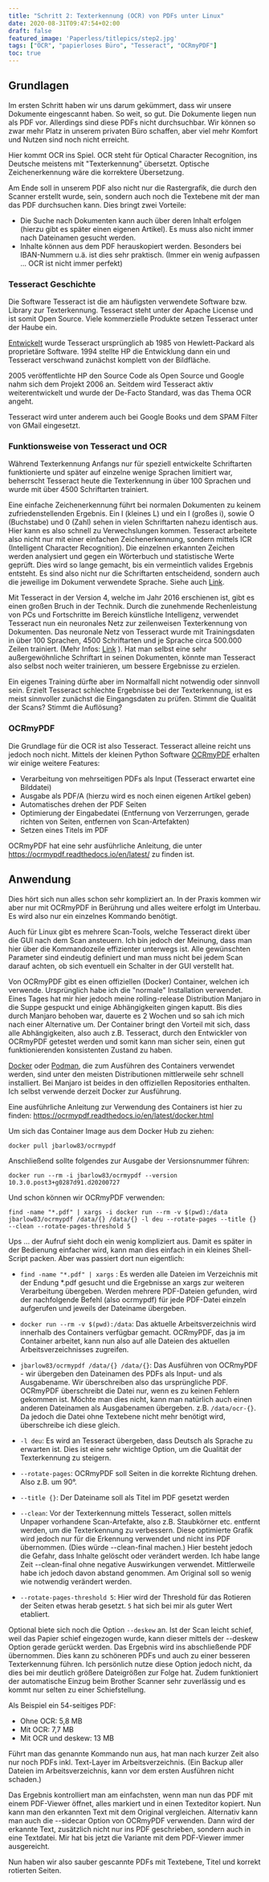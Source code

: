 ```yaml
---
title: "Schritt 2: Texterkennung (OCR) von PDFs unter Linux"
date: 2020-08-31T09:47:54+02:00
draft: false
featured_image: 'Paperless/titlepics/step2.jpg'
tags: ["OCR", "papierloses Büro", "Tesseract", "OCRmyPDF"]
toc: true
---
```


## Grundlagen

Im ersten Schritt haben wir uns darum gekümmert, dass wir unsere Dokumente eingescannt haben.
So weit, so gut. Die Dokumente liegen nun als PDF vor. Allerdings sind diese PDFs nicht durchsuchbar.
Wir können so zwar mehr Platz in unserem privaten Büro schaffen, aber viel mehr Komfort und Nutzen
sind noch nicht erreicht.

Hier kommt OCR ins Spiel. OCR steht für Optical Character Recognition, ins Deutsche meistens mit "Texterkennung"
übersetzt. Optische Zeichenerkennung wäre die korrektere Übersetzung. 

Am Ende soll in unserem PDF also nicht nur die Rastergrafik, die durch den Scanner erstellt wurde, sein, sondern
auch noch die Textebene mit der man das PDF durchsuchen kann. Dies bringt zwei Vorteile:

* Die Suche nach Dokumenten kann auch über deren Inhalt erfolgen (hierzu gibt es später einen eigenen Artikel).
Es muss also nicht immer nach Dateinamen gesucht werden.
* Inhalte können aus dem PDF herauskopiert werden. Besonders bei IBAN-Nummern u.ä. ist dies sehr praktisch. 
(Immer ein wenig aufpassen ... OCR ist nicht immer perfekt)

### Tesseract Geschichte

Die Software Tesseract ist die am häufigsten verwendete Software bzw. Library zur Texterkennung. Tesseract
steht unter der Apache License und ist somit Open Source. Viele kommerzielle Produkte setzen Tesseract unter
der Haube ein.

[Entwickelt](https://github.com/tesseract-ocr/docs/blob/master/das_tutorial2016/1Intro-history.pdf) 
wurde Tesseract ursprünglich ab 1985 von Hewlett-Packard als proprietäre Software.
1994 stellte HP die Entwicklung dann ein und Tesseract verschwand zunächst komplett von der Bildfläche.

2005 veröffentlichte HP den Source Code als Open Source und Google nahm sich dem Projekt 2006 an.
Seitdem wird Tesseract aktiv weiterentwickelt und wurde der De-Facto Standard, was das Thema OCR angeht.

Tesseract wird unter anderem auch bei Google Books und dem SPAM Filter von GMail eingesetzt.

### Funktionsweise von Tesseract und OCR

Während Texterkennung Anfangs nur für speziell entwickelte Schriftarten funktionierte und später
auf einzelne wenige Sprachen limitiert war, beherrscht Tesseract heute die Texterkennung in über 100
Sprachen und wurde mit über 4500 Schriftarten trainiert.

Eine einfache Zeichenerkennung führt bei normalen Dokumenten zu keinem zufriedenstellenden Ergebnis.
Ein l (kleines L) und ein I (großes i), sowie O (Buchstabe) und 0 (Zahl) sehen in vielen Schriftarten nahezu identisch
aus. Hier kann es also schnell zu Verwechslungen kommen. Tesseract arbeitete also nicht nur mit einer
einfachen Zeichenerkennung, sondern mittels ICR (Intelligent Character Recognition). Die einzelnen
erkannten Zeichen werden analysiert und gegen ein Wörterbuch und statistische Werte geprüft. Dies wird
so lange gemacht, bis ein vermeintlich valides Ergebnis entsteht. Es sind also nicht nur die
Schriftarten entscheidend, sondern auch die jeweilige im Dokument verwendete Sprache. Siehe auch
[Link](https://github.com/tesseract-ocr/docs/blob/master/das_tutorial2016/2ArchitectureAndDataStructures.pdf).

Mit Tesseract in der Version 4, welche im Jahr 2016 erschienen ist, gibt es einen großen Bruch in der Technik.
Durch die zunehmende Rechenleistung von PCs und Fortschritte im Bereich künstliche Intelligenz, verwendet
Tesseract nun ein neuronales Netz zur zeilenweisen Texterkennung von Dokumenten. Das neuronale Netz von 
Tesseract wurde mit Trainingsdaten in über 100 Sprachen, 4500 Schriftarten und je Sprache
circa 500.000 Zeilen trainiert. (Mehr Infos: 
[Link](https://github.com/tesseract-ocr/docs/blob/master/das_tutorial2016/7Building%20a%20Multi-Lingual%20OCR%20Engine.pdf)
). Hat man selbst eine sehr außergewöhnliche Schriftart in seinen
Dokumenten, könnte man Tesseract also selbst noch weiter trainieren, um bessere Ergebnisse zu erzielen.

Ein eigenes Training dürfte aber im Normalfall nicht notwendig oder sinnvoll sein. Erzielt Tesseract
schlechte Ergebnisse bei der Texterkennung, ist es meist sinnvoller zunächst die Eingangsdaten zu prüfen.
Stimmt die Qualität der Scans? Stimmt die Auflösung?

### OCRmyPDF

Die Grundlage für die OCR ist also Tesseract. Tesseract alleine reicht uns jedoch noch nicht.
Mittels der kleinen Python Software [OCRmyPDF](https://github.com/jbarlow83/OCRmyPDF) erhalten wir einige weitere Features:

* Verarbeitung von mehrseitigen PDFs als Input (Tesseract erwartet eine Bilddatei)
* Ausgabe als PDF/A (hierzu wird es noch einen eigenen Artikel geben)
* Automatisches drehen der PDF Seiten
* Optimierung der Eingabedatei (Entfernung von Verzerrungen, gerade richten von Seiten, entfernen von 
Scan-Artefakten)
* Setzen eines Titels im PDF 

OCRmyPDF hat eine sehr ausführliche Anleitung, die unter <https://ocrmypdf.readthedocs.io/en/latest/>
zu finden ist.

## Anwendung

Dies hört sich nun alles schon sehr kompliziert an. In der Praxis kommen wir aber nur mit OCRmyPDF in
Berührung und alles weitere erfolgt im Unterbau. Es wird also nur ein einzelnes Kommando
benötigt.

Auch für Linux gibt es mehrere Scan-Tools, welche Tesseract direkt über die GUI nach dem Scan ansteuern.
Ich bin jedoch der Meinung, dass man hier über die Kommandozeile effizienter unterwegs ist. Alle gewünschten
Parameter sind eindeutig definiert und man muss nicht bei jedem Scan darauf achten, ob sich eventuell ein
Schalter in der GUI verstellt hat.

Von OCRmyPDF gibt es einen offiziellen (Docker) Container, welchen ich verwende. Ursprünglich habe ich die
"normale" Installation verwendet. Eines Tages hat mir hier jedoch meine rolling-release Distribution 
Manjaro in die Suppe gespuckt und  einige Abhängigkeiten gingen kaputt. Bis dies durch 
Manjaro behoben war, dauerte es 2 Wochen und so sah
ich mich nach einer Alternative um. Der Container bringt den Vorteil mit sich, dass alle Abhängigkeiten,
also auch z.B. Tesseract, durch den Entwickler von OCRmyPDF getestet werden und somit kann man sicher sein,
einen gut funktionierenden konsistenten Zustand zu haben.

[Docker](https://www.docker.com/) oder [Podman](https://podman.io/), die zum Ausführen des Containers 
verwendet werden, sind unter den meisten 
Distributionen mittlerweile sehr schnell installiert. Bei Manjaro ist beides in den offiziellen
Repositories enthalten. Ich selbst verwende derzeit Docker zur Ausführung.

Eine ausführliche Anleitung zur Verwendung des Containers ist hier zu finden: 
<https://ocrmypdf.readthedocs.io/en/latest/docker.html>

Um sich das Container Image aus dem Docker Hub zu ziehen:

    docker pull jbarlow83/ocrmypdf
    
Anschließend sollte folgendes zur Ausgabe der Versionsnummer führen:

    docker run --rm -i jbarlow83/ocrmypdf --version
    10.3.0.post3+g0287d91.d20200727
    
Und schon können wir OCRmyPDF verwenden:

    find -name "*.pdf" | xargs -i docker run --rm -v $(pwd):/data jbarlow83/ocrmypdf /data/{} /data/{} -l deu --rotate-pages --title {} --clean --rotate-pages-threshold 5


Ups ... der Aufruf sieht doch ein wenig kompliziert aus. Damit es später in der Bedienung einfacher wird,
kann man dies einfach in ein kleines Shell-Script packen. Aber was passiert dort nun eigentlich:

* `find -name "*.pdf" | xargs` : Es werden alle Dateien im Verzeichnis mit der Endung *.pdf gesucht
und die Ergebnisse an xargs zur weiteren Verarbeitung übergeben. Werden mehrere PDF-Dateien gefunden,
wird der nachfolgende Befehl (also ocrmypdf) für jede PDF-Datei einzeln aufgerufen und jeweils der
Dateiname übergeben.

* `docker run --rm -v $(pwd):/data`: Das aktuelle Arbeitsverzeichnis wird innerhalb des Containers
verfügbar gemacht. OCRmyPDF, das ja im Container arbeitet, kann nun also auf alle Dateien des 
aktuellen Arbeitsverzeichnisses zugreifen.

* `jbarlow83/ocrmypdf /data/{} /data/{}`: Das Ausführen von OCRmyPDF - wir übergeben den Dateinamen
des PDFs als Input- und als Ausgabename. Wir überschreiben also das ursprüngliche PDF. OCRmyPDF
überschreibt die Datei nur, wenn es zu keinen Fehlern gekommen ist. Möchte man dies nicht, kann man
natürlich auch einen anderen Dateinamen als Ausgabenamen übergeben. z.B. `/data/ocr-{}`. Da jedoch
die Datei ohne Textebene nicht mehr benötigt wird, überschreibe ich diese gleich.

* `-l deu`: Es wird an Tesseract übergeben, dass Deutsch als Sprache zu erwarten ist.
Dies ist eine sehr wichtige Option, um die Qualität der Texterkennung zu steigern. 

* `--rotate-pages`: OCRmyPDF soll Seiten in die korrekte Richtung drehen. Also z.B. um 90°.

* `--title {}`: Der Dateiname soll als Titel im PDF gesetzt werden

* `--clean`: Vor der Texterkennung mittels Tesseract, sollen mittels Unpaper vorhandene Scan-Artefakte,
also z.B. Staubkörner etc. entfernt werden, um die Texterkennung zu verbessern. Diese optimierte
Grafik wird jedoch nur für die Erkennung verwendet und nicht ins PDF übernommen. (Dies würde --clean-final machen.)
Hier besteht jedoch die Gefahr, dass Inhalte gelöscht oder verändert werden. Ich habe lange Zeit --clean-final
ohne negative Auswirkungen verwendet. Mittlerweile habe ich jedoch davon abstand genommen. Am Original
soll so wenig wie notwendig verändert werden.

* `--rotate-pages-threshold 5`: Hier wird der Threshold für das Rotieren der Seiten etwas herab gesetzt.
`5` hat sich bei mir als guter Wert etabliert.

Optional biete sich noch die Option `--deskew` an. Ist der Scan leicht schief, weil das Papier
schief eingezogen wurde, kann dieser mittels der --deskew Option gerade gerückt werden. Das Ergebnis
wird ins abschließende PDF übernommen. Dies kann zu schöneren PDFs und auch zu einer besseren Texterkennung
führen. Ich persönlich nutze diese Option jedoch nicht, da dies bei mir deutlich größere Dateigrößen
zur Folge hat. Zudem funktioniert der automatische Einzug beim Brother Scanner sehr zuverlässig und
es kommt nur selten zu einer Schiefstellung.

Als Beispiel ein 54-seitiges PDF:

* Ohne OCR: 5,8 MB
* Mit OCR: 7,7 MB
* Mit OCR und deskew: 13 MB

Führt man das genannte Kommando nun aus, hat man nach kurzer Zeit also nur noch PDFs inkl. Text-Layer
im Arbeitsverzeichnis. (Ein Backup aller Dateien im Arbeitsverzeichnis, kann vor dem ersten Ausführen
nicht schaden.)

Das Ergebnis kontrolliert man am einfachsten, wenn man nun das PDF mit einem PDF-Viewer öffnet, alles markiert
und in einen Texteditor kopiert. Nun kann man den erkannten Text mit dem Original vergleichen.
Alternativ kann man auch die --sidecar Option von OCRmyPDF verwenden. Dann wird der erkannte Text,
zusätzlich nicht nur ins PDF geschrieben, sondern auch in eine Textdatei. Mir hat bis jetzt die Variante
mit dem PDF-Viewer immer ausgereicht.

Nun haben wir also sauber gescannte PDFs mit Textebene, Titel und korrekt rotierten Seiten.